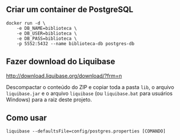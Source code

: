 ## Criar um container de PostgreSQL

```
docker run -d \
    -e DB_NAME=biblioteca \
    -e DB_USER=biblioteca \
    -e DB_PASS=biblioteca \
    -p 5552:5432 --name biblioteca-db postgres-db
```

## Fazer download do Liquibase 

http://download.liquibase.org/download/?frm=n

Descompactar o conteúdo do ZIP e copiar toda a pasta `lib`, o arquivo `liquibase.jar` e o arquivo `liquibase` (ou `liquibase.bat` para usuários Windows) para a raiz deste projeto.

## Como usar

```
liquibase --defaultsFile=config/postgres.properties [COMANDO]
```
